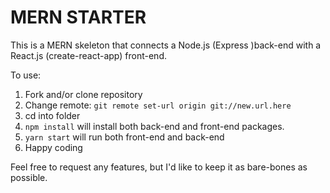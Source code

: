 # MERN STARTER

This is a MERN skeleton that connects a Node.js (Express )back-end with a React.js (create-react-app) front-end.

To use: 

 1. Fork and/or clone repository
 2. Change remote: ``git remote set-url origin git://new.url.here``
 3. cd into folder
 4. `npm install` will install both back-end and front-end packages.
 5. ``yarn start`` will run both front-end and back-end
 6. Happy coding

Feel free to request any features, but I'd like to keep it as bare-bones as possible.